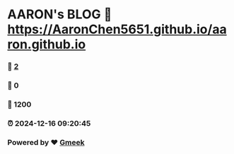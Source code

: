 # AARON's BLOG :link: https://AaronChen5651.github.io/aaron.github.io 
### :page_facing_up: [2](https://AaronChen5651.github.io/aaron.github.io/tag.html) 
### :speech_balloon: 0 
### :hibiscus: 1200 
### :alarm_clock: 2024-12-16 09:20:45 
### Powered by :heart: [Gmeek](https://github.com/Meekdai/Gmeek)
